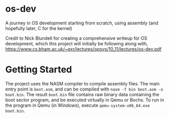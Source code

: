 # os-dev
A journey in OS development starting from scratch, using assembly (and hopefully later, C for the kernel)

Credit to Nick Blundell for creating a comprehensive writeup for OS development, which this project will initially be following along with, https://www.cs.bham.ac.uk/~exr/lectures/opsys/10_11/lectures/os-dev.pdf 

# Getting Started
The project uses the NASM compiler to compile assembly files. The main entry point is `boot.asm`, and can be compiled with `nasm -f bin boot.asm -o boot.bin`. 
The result `boot.bin` file contains raw binary data containing the boot sector program, and be executed virtually in Qemu or Bochs.
To run in the program in Qemu (in Windows), execute `qemu-system-x86_64.exe boot.bin`.
